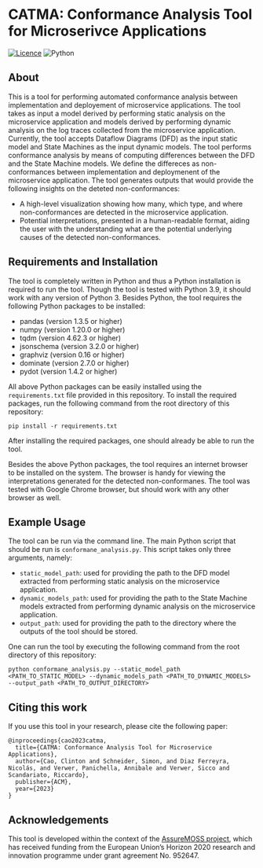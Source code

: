 # CATMA: Conformance Analysis Tool for Microserivce Applications 
[![Licence](https://img.shields.io/github/license/Ileriayo/markdown-badges?style=for-the-badge)](./LICENSE) ![Python](https://img.shields.io/badge/python-3670A0?style=for-the-badge&logo=python&logoColor=ffdd54)

## About
This is a tool for performing automated conformance analysis between implementation and deployement of microservice applications. The tool takes as input a model derived by performing static analysis on the microservice application and models derived by performing dynamic analysis on the log traces collected from the microservice application. Currently, the tool accepts Dataflow Diagrams (DFD) as the input static model and State Machines as the input dynamic models. The tool performs conformance analysis by means of computing differences between the DFD and the State Machine models. We define the differeces as non-conformances between implementation and deploymenent of the microservice application. The tool generates outputs that would provide the following insights on the deteted non-conformances:
- A high-level visualization showing how many, which type, and where non-conformances are detected in the microservice application.
- Potential interpretations, presented in a human-readable format, aiding the user with the understanding what are the potential underlying causes of the detected non-conformances. 

## Requirements and Installation
The tool is completely written in Python and thus a Python installation is required to run the tool. Though the tool is tested with Python 3.9, it should work with any version of Python 3. Besides Python, the tool requires the following Python packages to be installed:
- pandas (version 1.3.5 or higher)
- numpy (version 1.20.0 or higher)
- tqdm (version 4.62.3 or higher)
- jsonschema (version 3.2.0 or higher)
- graphviz (version 0.16 or higher)
- dominate (version 2.7.0 or higher)
- pydot (version 1.4.2 or higher)

All above Python packages can be easily installed using the `requirements.txt` file provided in this repository. To install the required packages, run the following command from the root directory of this repository:
```
pip install -r requirements.txt
```

After installing the required packages, one should already be able to run the tool. 

Besides the above Python packages, the tool requires an internet browser to be installed on the system. The browser is handy for viewing the interpretations generated for the detected non-conformanes. The tool was tested with Google Chrome browser, but should work with any other browser as well.

## Example Usage
The tool can be run via the command line. The main Python script that should be run is `conformane_analysis.py`. This script takes only three arguments, namely:
- `static_model_path`: used for providing the path to the DFD model extracted from performing static analysis on the microservice application.
- `dynamic_models_path`: used for providing the path to the State Machine models extracted from performing dynamic analysis on the microservice application.
- `output_path`: used for providing the path to the directory where the outputs of the tool should be stored.

One can run the tool by executing the following command from the root directory of this repository:
```
python conformane_analysis.py --static_model_path <PATH_TO_STATIC_MODEL> --dynamic_models_path <PATH_TO_DYNAMIC_MODELS> --output_path <PATH_TO_OUTPUT_DIRECTORY>
```

## Citing this work
If you use this tool in your research, please cite the following paper:
```
@inproceedings{cao2023catma,
  title={CATMA: Conformance Analysis Tool for Microservice Applications},
  author={Cao, Clinton and Schneider, Simon, and Diaz Ferreyra, Nicolás, and Verwer, Panichella, Annibale and Verwer, Sicco and Scandariato, Riccardo},
  publisher={ACM},
  year={2023}
}
```

## Acknowledgements
This tool is developed within the context of the [AssureMOSS project](https://assuremoss.eu), which has received funding from the European Union’s Horizon 2020 research and innovation programme under grant agreement No. 952647.
